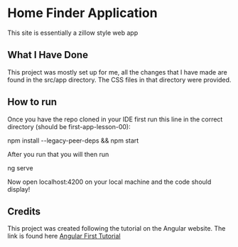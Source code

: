 # Home Finder Application

This site is essentially a zillow style web app

## What I Have Done

This project was mostly set up for me, all the changes that I have made are found in the src/app directory. The CSS files in that directory were provided.

## How to run

Once you have the repo cloned in your IDE first run this line in the correct directory (should be first-app-lesson-00):

npm install --legacy-peer-deps && npm start

After you run that you will then run

ng serve

Now open localhost:4200 on your local machine and the code should display!

## Credits

This project was created following the tutorial on the Angular website. The link is found here [Angular First Tutorial](https://angular.io/tutorial/first-app/)
